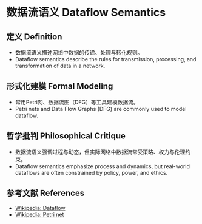 # 数据流语义 Dataflow Semantics

## 定义 Definition

- 数据流语义描述网络中数据的传递、处理与转化规则。
- Dataflow semantics describe the rules for transmission, processing, and transformation of data in a network.

## 形式化建模 Formal Modeling

- 常用Petri网、数据流图（DFG）等工具建模数据流。
- Petri nets and Data Flow Graphs (DFG) are commonly used to model dataflow.

## 哲学批判 Philosophical Critique

- 数据流语义强调过程与动态，但实际网络中数据流常受策略、权力与伦理约束。
- Dataflow semantics emphasize process and dynamics, but real-world dataflows are often constrained by policy, power, and ethics.

## 参考文献 References

- [Wikipedia: Dataflow](https://en.wikipedia.org/wiki/Dataflow)
- [Wikipedia: Petri net](https://en.wikipedia.org/wiki/Petri_net)

